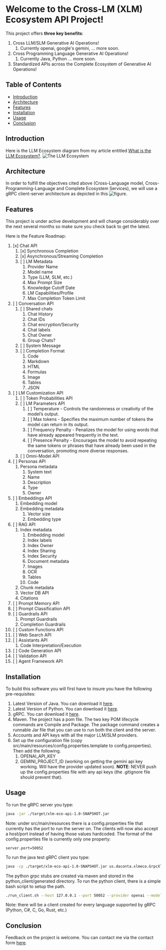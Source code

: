 # Welcome to the Cross-LM (XLM) Ecosystem API Project!

This project offers **three key benefits**:
1. Cross LLM/SLM Generative AI Operations!
    1. Currently openai, google's gemini, ... more soon.
3. Cross Programming Language Generative AI Operations!
    1. Currently Java, Python ... more soon.
5. Standardized APIs across the Complete Ecosystem of Generative AI Operations!

## Table of Contents
- [Introduction](#introduction)
- [Architecture](#architecture)
- [Features](#features)
- [Installation](#installation)
- [Usage](#usage)
- [Conclusion](#conclusion)

## Introduction

Here is the LLM Ecosystem diagram from my article entitled [What is the LLM Ecosystem?](https://www.daconta.us/Articles/The-LLM-Ecosystem.html).
![The LLM Ecosystem](https://www.daconta.us/Articles/LLM-Ecosystem-Components.jpg)

## Architecture

In order to fulfill the objectives cited above (Cross-Language model, Cross-Programming-Language and Complete Ecosystem Services), we will use a gRPC client-server architecture as depicted in this ![figure.](https://www.daconta.us/Articles/XLM-Architecture-1.jpg) 

## Features

This project is under active development and will change considerably over the next 
several months so make sure you check back to get the latest. 

Here is the Feature Roadmap:
1. [x] Chat API
    1. [x] Synchronous Completion
    2. [x] Asynchronous/Streaming Completion
    3. [ ] LM Metadata
         1. Provider Name
         2. Model name
         3. Type (LLM, SLM, etc.)
         4. Max Prompt Size
         5. Knowledge Cutoff Date
         6. LM Capabilities/Profile
         7. Max Completion Token Limit
2. [ ] Conversation API
    1. [ ] Shared chats
        1. Chat History
        2. Chat IDs
        3. Chat encryption/Security
        4. Chat labels
        5. Chat Owner
        6. Group Chats?
    2. [ ] System Message
    3. [ ] Completion Format
        1. Code
        2. Markdown
        3. HTML
        4. Formulas
        5. Image
        6. Tables
        7. JSON
3. [ ] LM Customization API
    1. [ ] Token Probabilities API
    2. [ ] LM Parameters API
       1. [ ] Temperature - Controls the randomness or creativity of the model’s output.
       2. [ ] Max tokens - Specifies the maximum number of tokens the model can return in its output.
       3. [ ] Frequency Penalty - Penalizes the model for using words that have already appeared frequently in the text.
       4. [ ] Presence Penalty - Encourages the model to avoid repeating the same tokens or phrases that have already been used in the conversation, promoting more diverse responses.
    3. [ ] Omni-Model API
4. [ ] Personas API
    1. Persona metadata
       1. System text
       2. Name
       3. Description
       4. Type
       5. Owner
5. [ ] Embeddings API
    1. Embedding model
    2. Embedding metadata 
        1. Vector size
        2. Embedding type
6. [ ] RAG API
    1. Index metadata
        1. Embedding model 
        2. Index labels
        3. Index Owner
        4. Index Sharing
        5. Index Security
        6. Document metadata 
        7. Images
        8. OCR
        9. Tables
        10. Code 
    2. Chunk metadata
    3. Vector DB API
    4. Citations
7. [ ] Prompt Memory API
8. [ ] Prompt Classification API
9. [ ] Guardrails API
    1. Prompt Guardrails
    2. Completion Guardrails 
10. [ ] Custom Functions API
11. [ ] Web Search API
12. [ ] Assistants API
    1. Code Interpretation/Execution
13. [ ] Code Generation API
14. [ ] Validation API
15. [ ] Agent Framework API

## Installation

To build this software you will first have to insure you have the following pre-requisites:
1. Latest Version of Java. You can download it [here](https://www.oracle.com/java/technologies/downloads/).
2. Latest Version of Python.  You can download it [here](https://www.python.org/downloads/).
3. gRPC. You can download it [here](https://github.com/grpc/grpc/releases).
4. Maven.  The project has a pom file.  The two key POM lifecycle commands are Compile and Package.
  The package command creates a runnable Jar file that you can use to run both the client and the server. 
5. Accounts and API keys with all the major LLM/SLM providers.
6. Set up the configuration file (copy src/main/resources/config.properties.template to config.properties).
   Then add the following.
    1. OPENAI_API_KEY
    2. GEMINI_PROJECT_ID (working on getting the gemini api key working. Will have the provider updated soon).
   **NOTE**: NEVER push up the config.properties file with any api keys (the .gitignore file should prevent that).

## Usage

To run the gRPC server you type:
```bash
java -jar ./target/xlm-eco-api-1.0-SNAPSHOT.jar
```
Note: under src/main/resources there is a config.properties file that currently has the port to run the server on.  The clients will now also accept a host/port instead of having those values hardcoded.
The format of the config.properties file is currently only one property:
```
server.port=50052
```

To run the java test gRPC client you type:
```bash
java -cp ./target/xlm-eco-api-1.0-SNAPSHOT.jar us.daconta.xlmeco.GrpcXlmClient 127.0.0.1 50052 openai "gpt-4o-mini" "Who is FDR?"
```

The python grpc stubs are created via maven and stored in the python_client/generated directory.
To run the python client, there is a simple bash script to setup the path. 
```bash
./run_client.sh --host 127.0.0.1 --port 50052 --provider openai --model_name gpt-4o-mini --prompt "Tell me about space exploration."
```

Note: there will be a client created for every language supported by gRPC (Python, C#, C, Go, Rust, etc.)

## Conclusion 

Feedback on the project is welcome.  You can contact me via the contact form [here](https://www.daconta.us/Articles/ContactForm.html).
